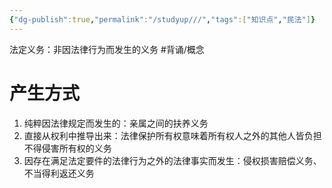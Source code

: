 ```yaml
---
{"dg-publish":true,"permalink":"/studyup///","tags":["知识点","民法"]}
---
```


法定义务：非因法律行为而发生的义务 #背诵/概念 
# 产生方式 
1. 纯粹因法律规定而发生的：亲属之间的扶养义务
2. 直接从权利中推导出来：法律保护所有权意味着所有权人之外的其他人皆负担不得侵害所有权的义务
3. 因存在满足法定要件的法律行为之外的法律事实而发生：侵权损害赔偿义务、不当得利返还义务